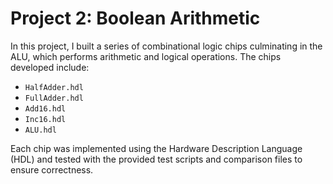 # Project 2: Boolean Arithmetic

In this project, I built a series of combinational logic chips culminating in the ALU, which performs arithmetic and logical operations. The chips developed include:

- `HalfAdder.hdl`
- `FullAdder.hdl`
- `Add16.hdl`
- `Inc16.hdl`
- `ALU.hdl`

Each chip was implemented using the Hardware Description Language (HDL) and tested with the provided test scripts and comparison files to ensure correctness.